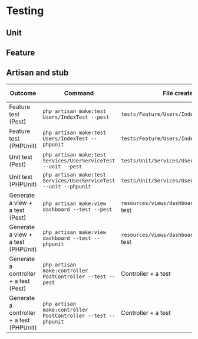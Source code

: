 # Testing

## Unit

## Feature

## Artisan and stub
| Outcome                                  | Command                                                           | File created                                   | Stub used (after `stub:publish`)                                        |
| ---------------------------------------- | ----------------------------------------------------------------- | ---------------------------------------------- | ----------------------------------------------------------------------- |
| Feature test (Pest)                      | `php artisan make:test Users/IndexTest --pest`                    | `tests/Feature/Users/IndexTest.php`            | `stubs/pest.stub` ([Artisan Cheatsheet][1])                             |
| Feature test (PHPUnit)                   | `php artisan make:test Users/IndexTest --phpunit`                 | `tests/Feature/Users/IndexTest.php`            | `stubs/test.stub` ([Artisan Cheatsheet][1])                             |
| Unit test (Pest)                         | `php artisan make:test Services/UserServiceTest --unit --pest`    | `tests/Unit/Services/UserServiceTest.php`      | `stubs/pest.unit.stub` ([Artisan Cheatsheet][1])                        |
| Unit test (PHPUnit)                      | `php artisan make:test Services/UserServiceTest --unit --phpunit` | `tests/Unit/Services/UserServiceTest.php`      | `stubs/test.unit.stub` ([Artisan Cheatsheet][1])                        |
| Generate a view + a test (Pest)          | `php artisan make:view dashboard --test --pest`                   | `resources/views/dashboard.blade.php` + a test | `stubs/view.pest.stub` ([Artisan Cheatsheet][2])                        |
| Generate a view + a test (PHPUnit)       | `php artisan make:view dashboard --test --phpunit`                | `resources/views/dashboard.blade.php` + a test | `stubs/view.test.stub` ([Artisan Cheatsheet][2])                        |
| Generate a controller + a test (Pest)    | `php artisan make:controller PostController --test --pest`        | Controller + a test                            | Uses controller stubs + a test stub (Pest) ([Artisan Cheatsheet][3])    |
| Generate a controller + a test (PHPUnit) | `php artisan make:controller PostController --test --phpunit`     | Controller + a test                            | Uses controller stubs + a test stub (PHPUnit) ([Artisan Cheatsheet][3]) |

[1]: https://artisan.page/12.x/maketest?utm_source=chatgpt.com "php artisan make:test - Laravel 12.x - The Laravel Artisan Cheatsheet"
[2]: https://artisan.page/11.x/makeview?utm_source=chatgpt.com "php artisan make:view - Laravel 11.x - The Laravel Artisan Cheatsheet"
[3]: https://artisan.page/12.x/makecontroller?utm_source=chatgpt.com "php artisan make:controller - Laravel 12.x - The Laravel Artisan Cheatsheet"
